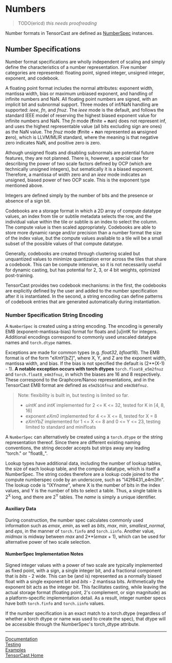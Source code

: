 <!-- markdownlint-disable MD033 MD041 -->

# Numbers

> TODO(ericd) *this needs proofreading*

Number formats in TensorCast are defined as [NumberSpec](../tcast/number.py) instances.

## Number Specifications

Number format specifications are wholly independent of scaling and simply define the characteristics of a number
representation. Five number categories are represented: floating point, signed integer, unsigned integer, exponent,
and codebook.

A floating point format includes the normal attributes: exponent width, mantissa width, bias or maximum unbiased
exponent, and handling of infinite numbers and NaN.  All floating point numbers are signed, with an implicit bit and
subnormal support.  Three modes of inf/NaN handling are supported: *ieee*, *fn*, and *fnuz*.  The *ieee* mode is the
default, and follows the standard IEEE model of reserving the highest biased exponent value for infinite numbers
and NaN. The *fn* mode (**f**inite + **n**an) does not represent inf, and uses the highest representable value (all
bits excluding sign are ones) as the NaN value.  The *fnuz* mode (**f**inite + **n**an represented as **u**nsigned
**z**ero), which is LLVM/MLIR standard, where the meaning is that negative zero indicates NaN, and positive zero
is zero.

Athough unsigned floats and disabling subnormals are potential future features, they are not planned.  There is,
however, a special case for describing the power of two scale factors defined by OCP (which are technically unsigned
integers), but sematically it is a biased exponent.  Therefore, a mantissa of width zero and an *ieee* mode
indicates an unsigned, biased power of two OCP scale.  This is the exponent type mentioned above.

Integers are defined simply by the number of bits and the presence or absence of a sign bit.

Codebooks are a storage format in which a 2D array of compute datatype values, an index from tile or subtile metadata
selects the row, and the individual value within the tile or subtile is an index to select the column.  The compute
value is then scaled appropriately.  Codebooks are able to store more dynamic range and/or precision than a number
format the size of the index value, but the compute values available to a tile will be a small subset of the possible
values of that compute datatype.

Generally, codebooks are created through clustering scaled but unquantized values to minimize quantization error
across the tiles that share a codebook.  This can be compute intensive, so it is not necessarily useful for dynamic
casting, but has potential for 2, 3, or 4 bit weights, optimized post-training.

TensorCast provides two codebook mechanisms: in the first, the codebooks are explicitly defined by the user and added
to the number specification after it is instantiated.  In the second, a string encoding can define patterns of codebook
entries that are generated automatically during instantiation.

### Number Specification String Encoding

A `NumberSpec` is created using a string encoding.  The encoding is generally EMB (exponent-mantissa-bias) format
for floats and [u]intK for integers.  Additional encodings correspond to commonly used unscaled datatype names and
`torch.dtype` names.  

Exceptions are made for common types (e.g. *float32*, *bfloat16*).  The EMB format is of the form "eXmY[bZ]", where
X, Y, and Z are the exponent width, mantissa width, and bias.  If the bias is not specified the default is
(2**(X-1) - 1).  **A notable exception occurs with torch dtypes** `torch.float8_e5m2fnuz` and `torch.float8_e4m3fnuz`,
in which the biases are 16 and 8 respectively. These correspond to the Graphcore/Nanoo representations, and in the
TensorCast EMB format are defined as `e5m2b16fnuz` and `e4m3b8fnuz`.

> Note: flexibility is built in, but testing is limited so far.
>
> - *uintK* and *intK* implemented for 2 <= K <= 32, tested for K in [4, 8, 16]
> - exponent *eXm0* implemented for 4 <= X <= 8, tested for X = 8
> - *eXmYbZ* implemented for 1 <= X <= 8 and 0 <= Y <= 23, testing limited to standard and minifloats

A `NumberSpec` can alternatively be created using a `torch.dtype` or the string representation thereof.
Since there are different existing naming conventions, the string decoder accepts but strips away any leading "torch."
or "float8_".

Lookup types have additional data, including the number of lookup tables, the size of each lookup table, and the
compute datatype, which is itself a NumberSpec.  The string codes therefore are a lookup code joined to the compute
numberspec code by an underscore, such as "l42f6431_e4m3fn".  The lookup code is "lXY*name*", where X is the number of
bits in the index values, and Y is the number of bits to select a table.  Thus, a single table is 2<sup>X</sup> long,
and there are 2<sup>Y</sup> tables.  The *name* is simply a unique identifier.

#### Auxiliary Data

During construction, the number spec calculates commonly used information such as *emax*, *emin*, as well as *bits*,
*max*, *min*, *smallest_normal*, and *eps*, in the manner of `torch.finfo` and `torch.iinfo`. Another value, *midmax*
is midway between *max* and 2\*\*(*emax* + 1), which can be used for alternative power of two scale selection.

#### NumberSpec Implementation Notes

Signed integer values with a power of two scale are typically implemented as fixed point, with a sign, a single integer
bit, and a fractional component that is *bits* - 2 wide.  This can be (and is) represented as a normally biased float
with a single exponent bit and *bits* - 2 mantissa bits.  Arithmetically the exponent bit acts as the integer bit. This
facilitates casting, while leaving the actual storage format (floating point, 2's complement, or sign magnitude) as a
platform-specific implementation detail. As a result, integer number specs have both `torch.finfo` and `torch.iinfo`
values.

If the number specification is an exact match to a torch.dtype (regardless of whether a torch dtype or name was used
to create the spec), that dtype will be accessible through the NumberSpec's torch_dtype attribute.

---

[Documentation](./README.md)
</br>
[Testing](../tests/README.md)
</br>
[Examples](../examples/README.md)
</br>
[TensorCast Home](../README.md)
